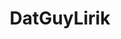 ---
title: DatGuyLirik
crosslinks:
- LivestreamFail
- Twitch
- dayz
- F13thegame
- fuckwaffle
- PUBATTLEGROUNDS
- Ice_Poseidon
- Games
- gaming
- GrandTheftAutoV
- SamandTolki
- gwent
- OutOfTheLoop
- thathappend
- thatHappened
- Liriks
- identifythisfont
- pathofexile
---